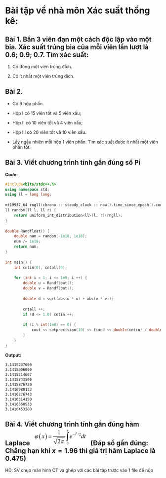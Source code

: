 # Bài tập về nhà môn Xác suất thống kê:

## Bài 1. Bắn 3 viên đạn một cách độc lập vào một bia. Xác suất trúng bia của mỗi viên lần lượt là 0.6; 0.9; 0.7. Tìm xác suất: 

1. Có đúng một viên trúng đích.

2. Có ít nhất một viên trúng đích.


## Bài 2. 
- Có 3 hộp phấn. 

- Hộp I có 15 viên tốt và 5 viên xấu; 
- Hộp II có 10 viên tốt và 4 viên xấu; 
- Hộp III có 20 viên tốt và 10 viên xấu. 
- Lấy ngẫu nhiên mỗi hộp 1 viên phấn. Tìm xác suất được ít nhất một viên phấn tốt.


## Bài 3. Viết chương trình tính gần đúng số Pi

**Code:**
```cpp
#include<bits/stdc++.h>
using namespace std;
using ll = long long;

mt19937_64 rngll(chrono :: steady_clock :: now().time_since_epoch().count());
ll random(ll l, ll r) {
    return uniform_int_distribution<ll>(l, r)(rngll);
}

double Randfloat() {
    double num = random(-1e18, 1e18);
    num /= 1e18;
    return num;
}

int main() {
    int cntin(0), cntall(0);

    for (int i = 1; i <= 1e9; i ++) {
        double u = Randfloat();
        double v = Randfloat();

        double d = sqrt(abs(u * u) + abs(v * v));

        cntall ++;
        if (d <= 1.0) cntin ++;

        if (i % int(1e8) == 0) {
            cout << setprecision(10) << fixed << double(cntin) / double(cntall) * 4.0 << '\n';
        }
    }
}
```


**Output:**
```
3.1415237600
3.1415006000
3.1415214667
3.1415743500
3.1415876720
3.1416088133
3.1416276743
3.1416314150
3.1416560933
3.1416453200
```

## Bài 4. Viết chương trình tính gần đúng hàm Laplace ![hàm Laplace](laplace.png) (Đáp số gần đúng: Chẳng hạn khi $x= 1.96$ thì giá trị hàm Laplace là $0.475$)


HD: SV chụp màn hình CT và ghép với các bài tập trước vào 1 file để nộp